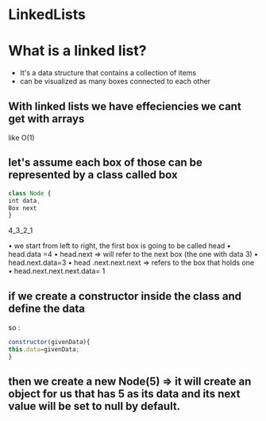 # LinkedLists


# What is a linked list?
- It's a data structure that contains a collection of items
- can be visualized as many boxes connected to each other

## With linked lists we have effeciencies we cant get with arrays
like O(1)


## let's assume each box of those can be represented by a class called box
```js
class Node {
int data,
Box next
}
```
4_3_2_1

• we start from left to right, the first box  is going to be called head 
• head.data =4
• head.next => will refer to the next box (the one with data 3)
• head.next.data=3
• head .next.next.next => refers to the box that holds one
• head.next.next.next.data= 1

## if we create a constructor inside the class and define the data
so :
```js
constructor(givenData){
this.data=givenData;
}
```
## then we create a new Node(5) => it will create an object for us that has 5 as its data and its next value will be set to null by default.